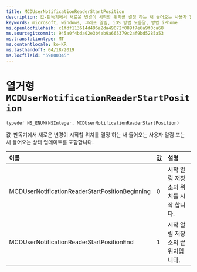 ```yaml
---
title: MCDUserNotificationReaderStartPosition
description: 값-판독기에서 새로운 변경이 시작할 위치를 결정 하는 새 들어오는 사용자 알림 또는 새 들어오는 상태 업데이트를 포함합니다.
keywords: microsoft, windows, 그래프 알림, iOS 방법 도움말, 방법 iPhone
ms.openlocfilehash: c1fdf113614d496a2da49072f089f7e6a9f0ca68
ms.sourcegitcommit: 945a0f4bda02e3b4eb9a665379c2af9bd5285a53
ms.translationtype: MT
ms.contentlocale: ko-KR
ms.lasthandoff: 04/18/2019
ms.locfileid: "59800345"
---
```

# <a name="enum-mcdusernotificationreaderstartposition"></a>열거형 `MCDUserNotificationReaderStartPosition`

```
typedef NS_ENUM(NSInteger, MCDUserNotificationReaderStartPosition)
```

값-판독기에서 새로운 변경이 시작할 위치를 결정 하는 새 들어오는 사용자 알림 또는 새 들어오는 상태 업데이트를 포함합니다. 

|이름 | 값 | 설명 |
|:-- |:-- |:-- |
|   MCDUserNotificationReaderStartPositionBeginning |0| 시작 알림 저장소의 위치를 시작 합니다. |
|   MCDUserNotificationReaderStartPositionEnd | 1| 시작 알림 저장소의 끝 위치입니다. |
